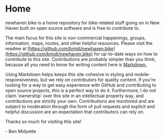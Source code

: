 # Home

newhaven.bike is a home repository for bike-related stuff going on in New Haven built on open source software and is free to contribute to.

The main focus for this site is non-commercial happenings, groups, information, maps, routes, and other helpful resources. Please visit the readme at [https://github.com/bmidi/newhaven.bike](https://github.com/bmidi/newhaven.bike) for up-to-date ways on how to contribute to this site. Contributions are probably simpler than you think, because all you need to know for writing content here is [Markdown.](https://www.markdownguide.org/getting-started/)

Using Markdown helps keeps this site cohesive in styling and mobile-responsiveness, but we rely on contributors for quality content. If you're looking for a way to get easy experience with GitHub and contributing to open source projects, this is a perfect way to do it. Furthermore, I do not claim 'ownership' over this site in an intellectual property way, and contributions are strictly your own. Contributions are monitored and are subject to moderation through the form of pull requests and explicit and helpful discussion are an expectation that contributors can rely on.

Thanks so much for visiting this site!

\- Ben Midyette
